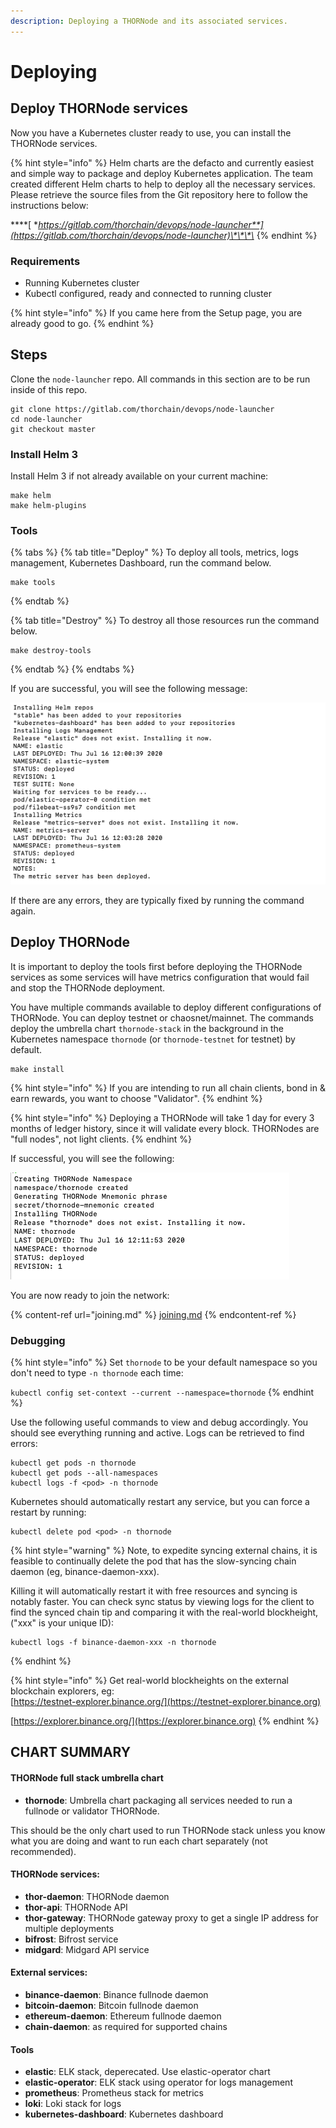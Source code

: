 ```yaml
---
description: Deploying a THORNode and its associated services.
---
```


# Deploying

## **Deploy THORNode services**

Now you have a Kubernetes cluster ready to use, you can install the THORNode services.

{% hint style="info" %}
Helm charts are the defacto and currently easiest and simple way to package and deploy Kubernetes application. The team created different Helm charts to help to deploy all the necessary services. Please retrieve the source files from the Git repository here to follow the instructions below:

\*\*\*\*[ **https://gitlab.com/thorchain/devops/node-launcher**](https://gitlab.com/thorchain/devops/node-launcher)\*\*\*\*
{% endhint %}

### Requirements

* Running Kubernetes cluster
* Kubectl configured, ready and connected to running cluster

{% hint style="info" %}
If you came here from the Setup page, you are already good to go.
{% endhint %}

## Steps

Clone the `node-launcher` repo. All commands in this section are to be run inside of this repo.

```
git clone https://gitlab.com/thorchain/devops/node-launcher
cd node-launcher
git checkout master
```

### Install Helm 3

Install Helm 3 if not already available on your current machine:

```
make helm
make helm-plugins
```

### Tools

{% tabs %}
{% tab title="Deploy" %}
To deploy all tools, metrics, logs management, Kubernetes Dashboard, run the command below.

```
make tools
```
{% endtab %}

{% tab title="Destroy" %}
To destroy all those resources run the command below.

```
make destroy-tools
```
{% endtab %}
{% endtabs %}

If you are successful, you will see the following message:

![](<../.gitbook/assets/image (23) (1).png>)

If there are any errors, they are typically fixed by running the command again.

## Deploy THORNode

It is important to deploy the tools first before deploying the THORNode services as some services will have metrics configuration that would fail and stop the THORNode deployment.

You have multiple commands available to deploy different configurations of THORNode. You can deploy testnet or chaosnet/mainnet. The commands deploy the umbrella chart `thornode-stack` in the background in the Kubernetes namespace `thornode` (or `thornode-testnet` for testnet) by default.

```
make install
```

{% hint style="info" %}
If you are intending to run all chain clients, bond in & earn rewards, you want to choose "Validator".
{% endhint %}

{% hint style="info" %}
Deploying a THORNode will take 1 day for every 3 months of ledger history, since it will validate every block. THORNodes are "full nodes", not light clients.
{% endhint %}

If successful, you will see the following:

![](<../.gitbook/assets/image (19) (1).png>)

You are now ready to join the network:

{% content-ref url="joining.md" %}
[joining.md](joining.md)
{% endcontent-ref %}

### Debugging

{% hint style="info" %}
Set `thornode` to be your default namespace so you don't need to type `-n thornode` each time:

`kubectl config set-context --current --namespace=thornode`
{% endhint %}

Use the following useful commands to view and debug accordingly. You should see everything running and active. Logs can be retrieved to find errors:

```
kubectl get pods -n thornode
kubectl get pods --all-namespaces
kubectl logs -f <pod> -n thornode
```

Kubernetes should automatically restart any service, but you can force a restart by running:

```
kubectl delete pod <pod> -n thornode
```

{% hint style="warning" %}
Note, to expedite syncing external chains, it is feasible to continually delete the pod that has the slow-syncing chain daemon (eg, binance-daemon-xxx).

Killing it will automatically restart it with free resources and syncing is notably faster. You can check sync status by viewing logs for the client to find the synced chain tip and comparing it with the real-world blockheight, ("xxx" is your unique ID):

```
kubectl logs -f binance-daemon-xxx -n thornode
```
{% endhint %}

{% hint style="info" %}
Get real-world blockheights on the external blockchain explorers, eg:\
[https://testnet-explorer.binance.org/](https://testnet-explorer.binance.org)

[https://explorer.binance.org/](https://explorer.binance.org)
{% endhint %}

## CHART SUMMARY

#### THORNode full stack umbrella chart

* **thornode**: Umbrella chart packaging all services needed to run a fullnode or validator THORNode.

This should be the only chart used to run THORNode stack unless you know what you are doing and want to run each chart separately (not recommended).

#### THORNode services:

* **thor-daemon**: THORNode daemon
* **thor-api**: THORNode API
* **thor-gateway**: THORNode gateway proxy to get a single IP address for multiple deployments
* **bifrost**: Bifrost service
* **midgard**: Midgard API service

#### External services:

* **binance-daemon**: Binance fullnode daemon
* **bitcoin-daemon**: Bitcoin fullnode daemon
* **ethereum-daemon**: Ethereum fullnode daemon
* **chain-daemon**: as required for supported chains

#### Tools

* **elastic**: ELK stack, deperecated. Use elastic-operator chart
* **elastic-operator**: ELK stack using operator for logs management
* **prometheus**: Prometheus stack for metrics
* **loki**: Loki stack for logs
* **kubernetes-dashboard**: Kubernetes dashboard
